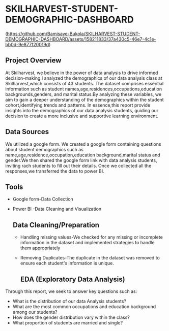 # SKILHARVEST-STUDENT-DEMOGRAPHIC-DASHBOARD

(https://github.com/Bamisaye-Bukola/SKILHARVEST-STUDENT-DEMOGRAPHIC-DASHBOARD/assets/158211833/37a430c5-46e7-4c1e-bb0d-9e877f20019d)

## Project Overview

At Skilharvest, we believe in the power of data analysis to drive informed decision-making.I analyzed the demographics of our data analysis class at Skilharvest,which consists of 43 students. The dataset comprises essential information such as student names,age,residences,occupations,education backgrounds,genders, and marital status.By analyzing these variables, we aim to gain a deeper understanding of the demographics within the student cohort,identifying trends and patterns. In essence,this report provide insights into the demographics of our data analysis students, guiding our decision to create a more inclusive and supportive learning environment.

## Data Sources

We  utilized a google form. We created a google form containing questions about student demographics such as name,age,residence,occupation,education background,marital status and gender.We then shared the google form link with data analysis students, inviting rach students to fill out their details. Once we collected all the responses,we transferred the data to power BI.


## Tools
* Google form-Data Collection
* Power BI -Data Cleaning and Visualization


  ## Data Cleaning/Preparation
  * Handling missing values-We checked for any missing or incomplete information in the dataset and implemented strategies to handle them appropriately
  * Removing Duplicates-The duplicate in the dataset was removed to ensure each student's information is unique.

    ## EDA (Exploratory Data Analysis)

Through this report, we seek to answer key questions such as:
* What is the distribution of our data Analysis students?
* What are the most common occupations and education background among our students?
* How does the gender distribution vary within the class?
* What proportion of students are married and single?
